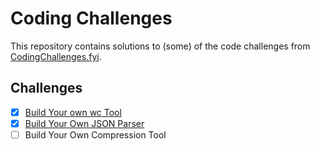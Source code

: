 # Coding Challenges

This repository contains solutions to (some) of the code challenges from
[CodingChallenges.fyi](https://codingchallenges.fyi/).

## Challenges

- [x] [Build Your own wc Tool](./ccwc)
- [x] [Build Your Own JSON Parser](./jsonrs)
- [ ] Build Your Own Compression Tool
